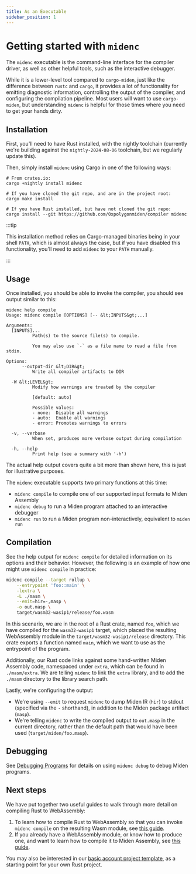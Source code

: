 ```yaml
---
title: As an Executable
sidebar_position: 1
---
```


# Getting started with `midenc`

The `midenc` executable is the command-line interface for the compiler driver, as well as other
helpful tools, such as the interactive debugger.

While it is a lower-level tool compared to `cargo-miden`, just like the difference between `rustc`
and `cargo`, it provides a lot of functionality for emitting diagnostic information, controlling
the output of the compiler, and configuring the compilation pipeline. Most users will want to use
`cargo-miden`, but understanding `midenc` is helpful for those times where you need to get your
hands dirty.

## Installation

First, you'll need to have Rust installed, with the nightly toolchain (currently we're building
against the `nightly-2024-08-06` toolchain, but we regularly update this).

Then, simply install `midenc` using Cargo in one of the following ways:

    # From crates.io:
    cargo +nightly install midenc

    # If you have cloned the git repo, and are in the project root:
    cargo make install

    # If you have Rust installed, but have not cloned the git repo:
    cargo install --git https://github.com/0xpolygonmiden/compiler midenc

:::tip

This installation method relies on Cargo-managed binaries being in your shell `PATH`,
which is almost always the case, but if you have disabled this functionality, you'll need
to add `midenc` to your `PATH` manually.

:::

## Usage

Once installed, you should be able to invoke the compiler, you should see output similar to this:

    midenc help compile
    Usage: midenc compile [OPTIONS] [-- &lt;INPUTS&gt;...]

    Arguments:
      [INPUTS]...
              Path(s) to the source file(s) to compile.

              You may also use `-` as a file name to read a file from stdin.

    Options:
          --output-dir &lt;DIR&gt;
              Write all compiler artifacts to DIR

      -W &lt;LEVEL&gt;
              Modify how warnings are treated by the compiler

              [default: auto]

              Possible values:
              - none:  Disable all warnings
              - auto:  Enable all warnings
              - error: Promotes warnings to errors

      -v, --verbose
              When set, produces more verbose output during compilation

      -h, --help
              Print help (see a summary with '-h')

The actual help output covers quite a bit more than shown here, this is just for illustrative
purposes.

The `midenc` executable supports two primary functions at this time:

- `midenc compile` to compile one of our supported input formats to Miden Assembly
- `midenc debug` to run a Miden program attached to an interactive debugger
- `midenc run` to run a Miden program non-interactively, equivalent to `miden run`

## Compilation

See the help output for `midenc compile` for detailed information on its options and their
behavior. However, the following is an example of how one might use `midenc compile` in practice:

```bash
midenc compile --target rollup \
    --entrypoint 'foo::main' \
    -lextra \
    -L ./masm \
    --emit=hir=-,masp \
    -o out.masp \
    target/wasm32-wasip1/release/foo.wasm
```

In this scenario, we are in the root of a Rust crate, named `foo`, which we have compiled for the
`wasm32-wasip1` target, which placed the resulting WebAssembly module in the
`target/wasm32-wasip1/release` directory. This crate exports a function named `main`, which we want
to use as the entrypoint of the program.

Additionally, our Rust code links against some hand-written Miden Assembly code, namespaced under
`extra`, which can be found in `./masm/extra`. We are telling `midenc` to link the `extra` library,
and to add the `./masm` directory to the library search path.

Lastly, we're configuring the output:

- We're using `--emit` to request `midenc` to dump Miden IR (`hir`) to stdout (specified via the `-`
  shorthand), in addition to the Miden package artifact (`masp`).
- We're telling `midenc` to write the compiled output to `out.masp` in the current directory, rather
  than the default path that would have been used (`target/miden/foo.masp`).

## Debugging

See [Debugging Programs](../guides/debugger.md) for details on using `midenc debug` to debug Miden programs.

## Next steps

We have put together two useful guides to walk through more detail on compiling Rust to WebAssembly:

1. To learn how to compile Rust to WebAssembly so that you can invoke `midenc compile` on the
   resulting Wasm module, see [this guide](../guides/rust_to_wasm.md).
2. If you already have a WebAssembly module, or know how to produce one, and want to learn how to
   compile it to Miden Assembly, see [this guide](../guides/wasm_to_masm.md).

You may also be interested in our [basic account project template](https://github.com/0xpolygonmiden/rust-templates/tree/main/account/template),
as a starting point for your own Rust project.
